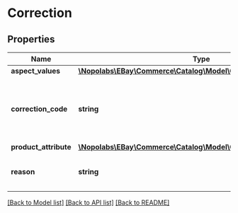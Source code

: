 # Correction

## Properties
Name | Type | Description | Notes
------------ | ------------- | ------------- | -------------
**aspect_values** | [**\Nopolabs\EBay\Commerce\Catalog\Model\CorrectionAspectValues**](CorrectionAspectValues.md) |  | [optional] 
**correction_code** | **string** | The eBay-assigned identifier of the correction type for this correction. | [optional] 
**product_attribute** | [**\Nopolabs\EBay\Commerce\Catalog\Model\CorrectionProductAttribute**](CorrectionProductAttribute.md) |  | [optional] 
**reason** | **string** | The reason why this correction is required. | [optional] 

[[Back to Model list]](../README.md#documentation-for-models) [[Back to API list]](../README.md#documentation-for-api-endpoints) [[Back to README]](../README.md)


